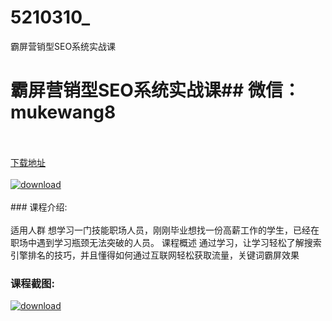 # 5210310_
霸屏营销型SEO系统实战课
# 霸屏营销型SEO系统实战课## 微信：mukewang8
<br/></br>[下载地址](http://www.36tz.cn/article/5210310 "下载地址")
<br/></br>[![download](http://36tz.cn/muke_img/2020_02_1-61.png "下载地址")](http://www.36tz.cn/article/5210310 "下载地址")
<br/></br>### 课程介绍:<br/></br>适用人群
想学习一门技能职场人员，刚刚毕业想找一份高薪工作的学生，已经在职场中遇到学习瓶颈无法突破的人员。
课程概述
通过学习，让学习轻松了解搜索引擎排名的技巧，并且懂得如何通过互联网轻松获取流量，关键词霸屏效果

### 课程截图:
[![download](http://36tz.cn/muke_img/2020_02_11-58.png "下载地址")](http://www.36tz.cn/article/5210310 "下载地址")
